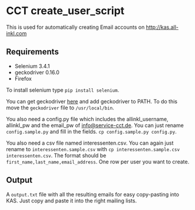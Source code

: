 # CCT create_user_script

This is used for automatically creating Email accounts on http://kas.all-inkl.com

## Requirements
- Selenium 3.4.1
- geckodriver 0.16.0
- Firefox

To install selenium type `pip install selenium`.

You can get geckodriver [here](https://github.com/mozilla/geckodriver/releases) and add geckodriver to PATH. To do this move the `geckodriver` file to `/usr/local/bin`.

You also need a config.py file which includes the allinkl_username, allinkl_pw and the email_pw of info@service-cct.de. You can just rename `config.sample.py` and fill in the fields.
`cp config.sample.py config.py`.

You also need a csv file named interessenten.csv. You can again just rename to `interessenten.sample.csv` with `cp interessenten.sample.csv interessenten.csv`.
The format should be `first_name,last_name,email_address`. One row per user you want to create.

## Output
A `output.txt` file with all the resulting emails for easy copy-pasting into KAS. Just copy and paste it into the right mailing lists.
